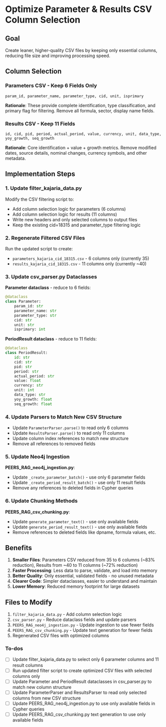 <!-- 866c04a9-b31f-4664-8765-75e34feb678b 3e51032a-6e53-4172-8219-4e3bb220b574 -->
# Optimize Parameter & Results CSV Column Selection

## Goal

Create leaner, higher-quality CSV files by keeping only essential columns, reducing file size and improving processing speed.

## Column Selection

### Parameters CSV - Keep 6 Fields Only

```
param_id, parameter_name, parameter_type, cid, unit, isprimary
```

**Rationale**: These provide complete identification, type classification, and primary flag for filtering. Remove all formula, sector, display name fields.

### Results CSV - Keep 11 Fields

```
id, cid, pid, period, actual_period, value, currency, unit, data_type, yoy_growth, seq_growth
```

**Rationale**: Core identification + value + growth metrics. Remove modified dates, source details, nominal changes, currency symbols, and other metadata.

## Implementation Steps

### 1. Update filter_kajaria_data.py

Modify the CSV filtering script to:

- Add column selection logic for parameters (6 columns)
- Add column selection logic for results (11 columns)  
- Write new headers and only selected columns to output files
- Keep the existing cid=18315 and parameter_type filtering logic

### 2. Regenerate Filtered CSV Files

Run the updated script to create:

- `parameters_kajaria_cid_18315.csv` - 6 columns only (currently 35)
- `results_kajaria_cid_18315.csv` - 11 columns only (currently ~40)

### 3. Update csv_parser.py Dataclasses

**Parameter dataclass** - reduce to 6 fields:

```python
@dataclass
class Parameter:
    param_id: str
    parameter_name: str
    parameter_type: str
    cid: str
    unit: str
    isprimary: int
```

**PeriodResult dataclass** - reduce to 11 fields:

```python
@dataclass
class PeriodResult:
    id: str
    cid: str
    pid: str
    period: str
    actual_period: str
    value: float
    currency: str
    unit: int
    data_type: str
    yoy_growth: float
    seq_growth: float
```

### 4. Update Parsers to Match New CSV Structure

- Update `ParameterParser.parse()` to read only 6 columns
- Update `ResultsParser.parse()` to read only 11 columns
- Update column index references to match new structure
- Remove all references to removed fields

### 5. Update Neo4j Ingestion

**PEERS_RAG_neo4j_ingestion.py**:

- Update `_create_parameter_batch()` - use only 6 parameter fields
- Update `_create_period_result_batch()` - use only 11 result fields
- Remove any references to deleted fields in Cypher queries

### 6. Update Chunking Methods

**PEERS_RAG_csv_chunking.py**:

- Update `generate_parameter_text()` - use only available fields
- Update `generate_period_result_text()` - use only available fields
- Remove references to deleted fields like dpname, formula values, etc.

## Benefits

1. **Smaller Files**: Parameters CSV reduced from 35 to 6 columns (~83% reduction), Results from ~40 to 11 columns (~72% reduction)
2. **Faster Processing**: Less data to parse, validate, and load into memory
3. **Better Quality**: Only essential, validated fields - no unused metadata
4. **Clearer Code**: Simpler dataclasses, easier to understand and maintain
5. **Lower Memory**: Reduced memory footprint for large datasets

## Files to Modify

1. `filter_kajaria_data.py` - Add column selection logic
2. `csv_parser.py` - Reduce dataclass fields and update parsers
3. `PEERS_RAG_neo4j_ingestion.py` - Update ingestion to use fewer fields
4. `PEERS_RAG_csv_chunking.py` - Update text generation for fewer fields
5. Regenerated CSV files with optimized columns

### To-dos

- [ ] Update filter_kajaria_data.py to select only 6 parameter columns and 11 result columns
- [ ] Run updated filter script to create optimized CSV files with selected columns only
- [ ] Update Parameter and PeriodResult dataclasses in csv_parser.py to match new column structure
- [ ] Update ParameterParser and ResultsParser to read only selected columns from new CSV structure
- [ ] Update PEERS_RAG_neo4j_ingestion.py to use only available fields in Cypher queries
- [ ] Update PEERS_RAG_csv_chunking.py text generation to use only available fields